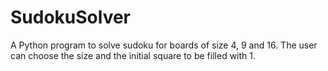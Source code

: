 # SudokuSolver
 A Python program to solve sudoku for boards of size 4, 9 and 16. The user can choose the size and the initial square to be filled with 1.
